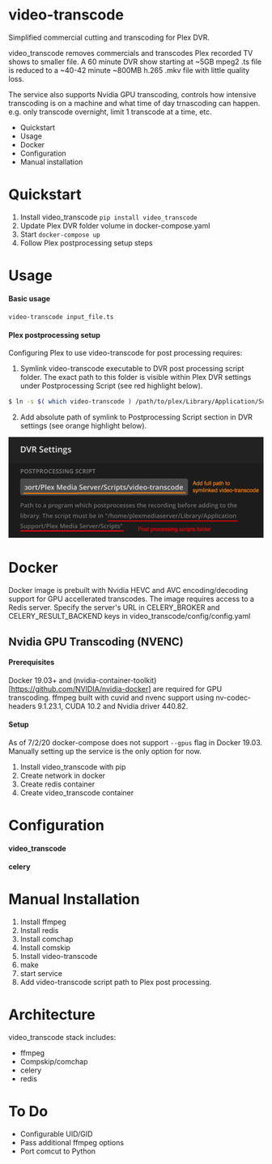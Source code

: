 # video-transcode
Simplified commercial cutting and transcoding for Plex DVR. 

video_transcode removes commercials and transcodes Plex recorded TV shows to smaller file. A 60 minute DVR show starting at ~5GB mpeg2 .ts file is reduced to a ~40-42 minute ~800MB h.265 .mkv file with little quality loss.

The service also supports Nvidia GPU transcoding, controls how intensive transcoding is on a machine and what time of day trnascoding can happen. e.g. only transcode overnight, limit 1 transcode at a time, etc.
 
- Quickstart
- Usage
- Docker
- Configuration
- Manual installation


# Quickstart
1. Install video_transcode `pip install video_transcode`
2. Update Plex DVR folder volume in docker-compose.yaml
3. Start `docker-compose up`
4. Follow Plex postprocessing setup steps


# Usage
#### Basic usage
`video-transcode input_file.ts`

#### Plex postprocessing setup 
Configuring Plex to use video-transcode for post processing requires:
1. Symlink video-transcode executable to DVR post processing script folder. The exact path to this folder is visible within Plex DVR settings under Postprocessing Script (see red highlight below). 
```bash
$ ln -s $( which video-transcode ) /path/to/plex/Library/Application/Support/Plex\ Media\ Server/Scripts/video-transcode
```
2. Add absolute path of symlink to Postprocessing Script section in DVR settings (see orange highlight below).

![](docs/static/dvr-setting.png)


# Docker
Docker image is prebuilt with Nvidia HEVC and AVC encoding/decoding support for GPU accellerated transcodes. The image requires access to a Redis server. Specify the server's URL in CELERY_BROKER and CELERY_RESULT_BACKEND keys in video_transcode/config/config.yaml

## Nvidia GPU Transcoding (NVENC)
#### Prerequisites
Docker 19.03+ and (nvidia-container-toolkit)[https://github.com/NVIDIA/nvidia-docker] are required for GPU transcoding. ffmpeg built with cuvid and nvenc support using nv-codec-headers 9.1.23.1, CUDA 10.2 and Nvidia driver 440.82.

#### Setup
As of 7/2/20 docker-compose does not support `--gpus` flag in Docker 19.03. Manually setting up the service is the only option for now.
1. Install video_transcode with pip
2. Create network in docker
3. Create redis container
4. Create video_transcode container


# Configuration
#### video_transcode

#### celery


# Manual Installation
1. Install ffmpeg
2. Install redis 
3. Install comchap
4. Install comskip
3. Install video-transcode
4. make
5. start service
6. Add video-transcode script path to Plex post processing.


# Architecture
video_transcode stack includes:
- ffmpeg
- Compskip/comchap
- celery
- redis


# To Do
- Configurable UID/GID
- Pass additional ffmpeg options
- Port comcut to Python

